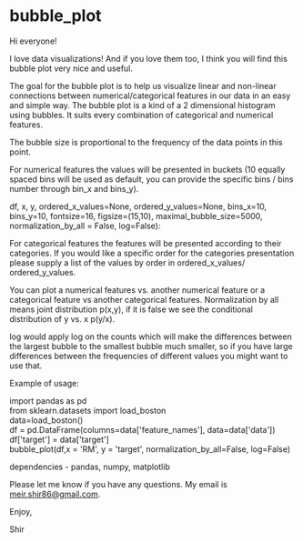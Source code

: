 # bubble_plot
Hi everyone!

I love data visualizations! And if you love them too, I think you will find this bubble plot very nice and useful.

The goal for the bubble plot is to help us visualize linear and non-linear connections between numerical/categorical features in our data in an easy and simple way.
The bubble plot is a kind of a 2 dimensional histogram using bubbles.
It suits every combination of categorical and numerical features.

The bubble size is proportional to the frequency of the data points in this point.

For numerical features the values will be presented in buckets (10 equally spaced bins will be used as default, you can provide the specific bins / bins number through bin_x and bins_y).

df, x, y, ordered_x_values=None, ordered_y_values=None, bins_x=10, bins_y=10, fontsize=16, figsize=(15,10), maximal_bubble_size=5000, normalization_by_all = False, log=False):

For categorical features the features will be presented according to their categories.
If you would like a specific order for the categories presentation please supply a list of the values by order in ordered_x_values/ ordered_y_values.

You can plot a numerical features vs. another numerical feature or a categorical feature vs another categorical features.
Normalization by all means joint distribution p(x,y), if it is false we see the conditional distribution of y vs. x p(y/x).

log would apply log on the counts which will make the differences between the largest bubble to the smallest bubble much smaller, so if you have large differences between the frequencies of different values you might want to use that.

Example of usage:

import pandas as pd                             
from sklearn.datasets import load_boston                            
data=load_boston()                            
df = pd.DataFrame(columns=data['feature_names'], data=data['data'])                            
df['target'] = data['target']                            
bubble_plot(df,x = 'RM', y = 'target', normalization_by_all=False, log=False)                            

                                          
dependencies - pandas, numpy, matplotlib                                          


Please let me know if you have any questions. My email is meir.shir86@gmail.com.

Enjoy,

Shir

